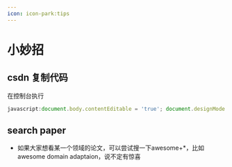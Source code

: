 ```yaml
---
icon: icon-park:tips
---
```


# 小妙招

## csdn 复制代码

在控制台执行

```js
javascript:document.body.contentEditable = 'true'; document.designMode = 'on'; void 0
```

## search paper

* 如果大家想看某一个领域的论文，可以尝试搜一下awesome+*，比如awesome domain adaptaion，说不定有惊喜
